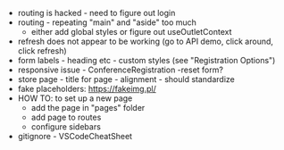- routing is hacked - need to figure out login
- routing - repeating "main" and "aside" too much
  - either add global styles or figure out useOutletContext
- refresh does not appear to be working (go to API demo, click around, click refresh)
- form labels - heading etc - custom styles (see "Registration Options")
- responsive issue - ConferenceRegistration
  -reset form?
- store page - title for page - alignment - should standardize
- fake placeholders: https://fakeimg.pl/
- HOW TO: to set up a new page
  - add the page in "pages" folder
  - add page to routes
  - configure sidebars
- gitignore - VSCodeCheatSheet
